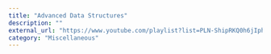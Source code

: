 ```yaml
---
title: "Advanced Data Structures"
description: ""
external_url: "https://www.youtube.com/playlist?list=PLN-ShipRKQ0h6jIphD381pHdQtj_APRM8"
category: "Miscellaneous"
---
```

